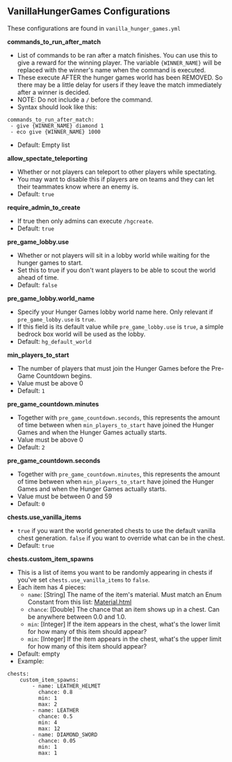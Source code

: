 ## VanillaHungerGames Configurations

These configurations are found in `vanilla_hunger_games.yml`

**commands_to_run_after_match**
- List of commands to be ran after a match finishes. You can use this to give a 
reward for the winning player. The variable `{WINNER_NAME}` will be replaced with the
winner's name when the command is executed.
- These execute AFTER the hunger games world has been REMOVED. So there may be a little delay for 
users if they leave the match immediately after a winner is decided.
- NOTE: Do not include a `/` before the command.
- Syntax should look like this:
```
commands_to_run_after_match:
 - give {WINNER_NAME} diamond 1
 - eco give {WINNER_NAME} 1000
```
- Default: Empty list

**allow_spectate_teleporting**
- Whether or not players can teleport to other players while spectating.
- You may want to disable this if players are on teams and they can let their teammates know where an enemy is.
- Default: `true`

**require_admin_to_create**
- If true then only admins can execute `/hgcreate`.
- Default: `true`

**pre_game_lobby.use**
- Whether or not players will sit in a lobby world while waiting for the hunger games to start.
- Set this to true if you don't want players to be able to scout the world ahead of time.
- Default: `false`

**pre_game_lobby.world_name**
- Specify your Hunger Games lobby world name here. Only relevant if `pre_game_lobby.use` is `true`.
- If this field is its default value while `pre_game_lobby.use` is `true`, a simple bedrock box world will be used as the lobby.
- Default: `hg_default_world`

**min_players_to_start**
- The number of players that must join the Hunger Games before the Pre-Game Countdown begins.
- Value must be above 0
- Default: `1`

**pre_game_countdown.minutes**
- Together with `pre_game_countdown.seconds`, this represents the amount of time between when `min_players_to_start` have joined the Hunger Games and when the Hunger Games actually starts.
- Value must be above 0
- Default: `2`

**pre_game_countdown.seconds**
- Together with `pre_game_countdown.minutes`, this represents the amount of time between when `min_players_to_start` have joined the Hunger Games and when the Hunger Games actually starts.
- Value must be between 0 and 59
- Default: `0`

**chests.use_vanilla_items**
- `true` if you want the world generated chests to use the default vanilla chest generation. `false` if you want to override what can be in the chest.
- Default: `true`

**chests.custom_item_spawns**
- This is a list of items you want to be randomly appearing in chests if you've set `chests.use_vanilla_items` to `false`.
- Each item has 4 pieces:
    - `name`: [String] The name of the item's material. Must match an Enum Constant from this list: [Material.html](https://hub.spigotmc.org/javadocs/spigot/org/bukkit/Material.html)
    - `chance`: [Double] The chance that an item shows up in a chest. Can be anywhere between 0.0 and 1.0.
    - `min`: [Integer] If the item appears in the chest, what's the lower limit for how many of this item should appear?
    - `min`: [Integer] If the item appears in the chest, what's the upper limit for how many of this item should appear?
- Default: empty
- Example: 
```
chests:
    custom_item_spawns:
        - name: LEATHER_HELMET
          chance: 0.8
          min: 1
          max: 2
        - name: LEATHER
          chance: 0.5
          min: 4
          max: 12
        - name: DIAMOND_SWORD
          chance: 0.05
          min: 1
          max: 1
```
